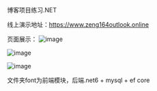 博客项目练习.NET

线上演示地址：https://www.zeng164outlook.online

页面展示：
![image](https://github.com/Hygge/J-CoreHome/assets/53632983/cb2855c7-f5d6-4965-95e4-1a9a3c523696)

![image](https://github.com/Hygge/J-CoreHome/assets/53632983/00d8dd9d-00b2-42ec-9019-7a58974d8dad)

![image](https://github.com/Hygge/J-CoreHome/assets/53632983/10672a06-c7f0-4421-9054-3e34fcb2f364)


文件夹font为前端模块，后端.net6 + mysql + ef core







